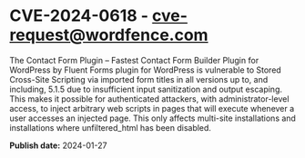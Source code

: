 # CVE-2024-0618 - cve-request@wordfence.com

The Contact Form Plugin – Fastest Contact Form Builder Plugin for WordPress by Fluent Forms plugin for WordPress is vulnerable to Stored Cross-Site Scripting via imported form titles in all versions up to, and including, 5.1.5 due to insufficient input sanitization and output escaping. This makes it possible for authenticated attackers, with administrator-level access, to inject arbitrary web scripts in pages that will execute whenever a user accesses an injected page. This only affects multi-site installations and installations where unfiltered_html has been disabled.

**Publish date:** 2024-01-27
